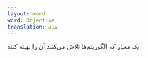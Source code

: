 ```yaml
---
layout: word
word: Objective
translation: هدف
---
```


یک معیار که الگوریتم‌ها تلاش می‌کنند آن‌ را بهینه کنند.
